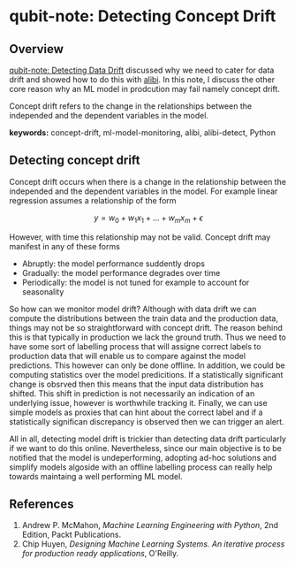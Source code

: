 # qubit-note: Detecting Concept Drift

## Overview

<a href="2025-05-01-detecting-data-drift.md">qubit-note: Detecting Data Drift</a> discussed why we need to cater for data drift and
showed how to do this with <a href="https://github.com/SeldonIO/alibi">alibi</a>. In this note, I discuss the other core reason
why an ML model in prodcution may fail namely concept drift.

Concept drift refers to the change in the relationships between the independed and the dependent variables in the model.

**keywords:** concept-drift, ml-model-monitoring, alibi, alibi-detect, Python


## Detecting concept drift

Concept drift occurs when there is a change in the relationship between the independed and the dependent variables in the model.
For example linear regression assumes a relationship of the form

$$y = w_0 + w_1x_1+ \dots + w_{m}x_m + \epsilon $$

However, with time this relationship may not be valid. Concept drift may manifest in any of these forms

- Abruptly:  the model performance suddently drops
- Gradually: the model performance degrades over time
- Periodically: the model is not tuned for example to account for seasonality

So how can we monitor model drift? Although with data drift we can compute the distributions between the train data and the production data, things may not
be so straightforward with concept drift. The reason behind this is that typically in production we lack the ground truth. Thus we need to have some sort
of labelling process that will assigne correct labels to production data that will enable us to compare against the model predictions. This however can only be done offline.
In addition, we could be computing statistics over the model predicitions. If a statistically significant change is obsrved then this means 
that the input data distribution has shifted. This shift in prediction is not necessarily an indication of an underlying issue, however is worthwhile tracking it.
Finally, we can use simple models as proxies that can hint about the correct label and if a statistically significan discrepancy is observed then we can trigger an alert.

All in all, detecting model drift is trickier than detecting data drift particularly if we want to do this online.
Nevertheless, since our main objective is to be notified that the model is undeperforming, adopting ad-hoc solutions and simplify
models algoside with an offline labelling process can really help towards maintaing a well performing ML model.

## References

1. Andrew P. McMahon, _Machine Learning Engineering with Python_, 2nd Edition, Packt Publications.
2. Chip Huyen, _Designing Machine Learning Systems. An iterative process for production ready applications_, O'Reilly.
